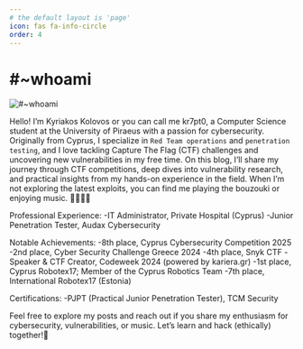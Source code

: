 ```yaml
---
# the default layout is 'page'
icon: fas fa-info-circle
order: 4
---
```


# #~whoami

![#~whoami](https://scontent.fpfo1-1.fna.fbcdn.net/v/t39.30808-1/280827907_1014102169472030_3217345246924434988_n.jpg?stp=dst-jpg_s200x200_tt6&_nc_cat=110&ccb=1-7&_nc_sid=e99d92&_nc_ohc=eNcFDYvJze0Q7kNvwFaQex4&_nc_oc=AdlgvotQrEMgsczg0N5XX_yZBvRRh0IdKc5modGOa4NfrPlon7nB8kzOyZWXA8mTrAiHMRSoWwGC7J3i8oZftJzL&_nc_zt=24&_nc_ht=scontent.fpfo1-1.fna&_nc_gid=UWJc8I_hwlEL5ct8wLlq2Q&oh=00_AfRCYjSe5uRyzQX7rJC5_L8LNBHkaJEy_4L3rJxTp6w-4g&oe=687DB75D)

Hello! I’m Kyriakos Kolovos or you can call me kr7pt0, a Computer Science student at the University of Piraeus with a passion for cybersecurity. Originally from Cyprus, I specialize in `Red Team operations` and `penetration testing`, and I love tackling Capture The Flag (CTF) challenges and uncovering new vulnerabilities in my free time.
On this blog, I’ll share my journey through CTF competitions, deep dives into vulnerability research, and practical insights from my hands-on experience in the field.
When I’m not exploring the latest exploits, you can find me playing the bouzouki or enjoying music. 👨‍💻🔐🤖


Professional Experience:
-IT Administrator, Private Hospital (Cyprus)
-Junior Penetration Tester, Audax Cybersecurity


Notable Achievements:
-8th place, Cyprus Cybersecurity Competition 2025
-2nd place, Cyber Security Challenge Greece 2024
-4th place, Snyk CTF
-Speaker & CTF Creator, Codeweek 2024 (powered by kariera.gr)
-1st place, Cyprus Robotex17; Member of the Cyprus Robotics Team
-7th place, International Robotex17 (Estonia)


Certifications:
-PJPT (Practical Junior Penetration Tester), TCM Security


Feel free to explore my posts and reach out if you share my enthusiasm for cybersecurity, vulnerabilities, or music. Let’s learn and hack (ethically) together!🥷
